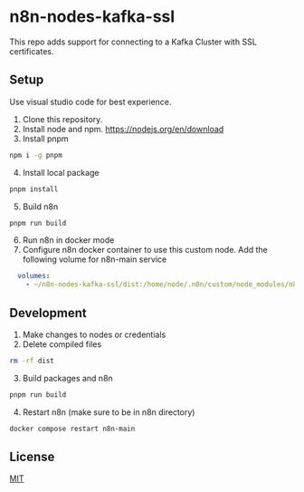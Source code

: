 # n8n-nodes-kafka-ssl

This repo adds support for connecting to a Kafka Cluster with SSL certificates.

## Setup

Use visual studio code for best experience.

1. Clone this repository.
2. Install node and npm. https://nodejs.org/en/download
3. Install pnpm
```bash
npm i -g pnpm
```
4. Install local package
```bash
pnpm install
```
5. Build n8n
```bash
pnpm run build
```
6. Run n8n in docker mode
7. Configure n8n docker container to use this custom node. Add the following volume for n8n-main service
```yaml
  volumes:
    - ~/n8n-nodes-kafka-ssl/dist:/home/node/.n8n/custom/node_modules/n8n-nodes-kafka-ssl
```

## Development
1. Make changes to nodes or credentials
2. Delete compiled files
```bash
rm -rf dist
```
3. Build packages and n8n
```bash
pnpm run build
```
4. Restart n8n (make sure to be in n8n directory)
```bash
docker compose restart n8n-main
```


## License

[MIT](https://github.com/n8n-io/n8n-nodes-starter/blob/master/LICENSE.md)
